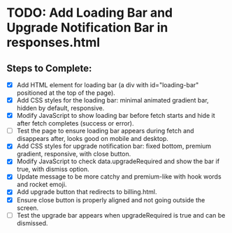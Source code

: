 # TODO: Add Loading Bar and Upgrade Notification Bar in responses.html

## Steps to Complete:
- [x] Add HTML element for loading bar (a div with id="loading-bar" positioned at the top of the page).
- [x] Add CSS styles for the loading bar: minimal animated gradient bar, hidden by default, responsive.
- [x] Modify JavaScript to show loading bar before fetch starts and hide it after fetch completes (success or error).
- [ ] Test the page to ensure loading bar appears during fetch and disappears after, looks good on mobile and desktop.
- [x] Add CSS styles for upgrade notification bar: fixed bottom, premium gradient, responsive, with close button.
- [x] Modify JavaScript to check data.upgradeRequired and show the bar if true, with dismiss option.
- [x] Update message to be more catchy and premium-like with hook words and rocket emoji.
- [x] Add upgrade button that redirects to billing.html.
- [x] Ensure close button is properly aligned and not going outside the screen.
- [ ] Test the upgrade bar appears when upgradeRequired is true and can be dismissed.
